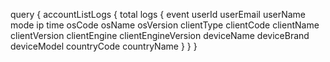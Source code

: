 query {
    accountListLogs {
        total
        logs {
            event
            userId
            userEmail
            userName
            mode
            ip
            time
            osCode
            osName
            osVersion
            clientType
            clientCode
            clientName
            clientVersion
            clientEngine
            clientEngineVersion
            deviceName
            deviceBrand
            deviceModel
            countryCode
            countryName
        }
    }
}
